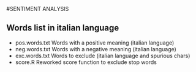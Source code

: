 #SENTIMENT ANALYSIS
## Words list in italian language

- pos.words.txt   Words with a positive meaning (italian language)
- neg.words.txt   Words with a negative meaning (italian language)
- exc.words.txt   Words to exclude (italian language and spurious chars)
- score.R         Reworked score function to exclude stop words